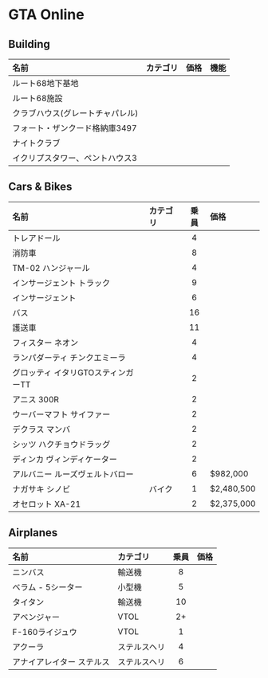 # GTA Online

## Building

|名前|カテゴリ|価格|機能|
|:---|:---|:---|:---|
|ルート68地下基地|
|ルート68施設|
|クラブハウス(グレートチャパレル)|
|フォート・ザンクード格納庫3497|
|ナイトクラブ|
|イクリプスタワー、ペントハウス3|

## Cars & Bikes

|名前|カテゴリ|乗員|価格|
|:---|:---|:---:|:---|
|トレアドール||4|
|消防車||8|
|TM-02 ハンジャール||4|
|インサージェント トラック||9|
|インサージェント||6|
|バス||16|
|護送車||11|
|フィスター ネオン||4|
|ランパダーティ チンクエミーラ||4|
|グロッティ イタリGTOスティンガーTT||2|
|アニス 300R||2|
|ウーバーマフト サイファー||2|
|デクラス マンバ||2|
|シッツ ハクチョウドラッグ||2|
|ディンカ ヴィンディケーター||2|
|アルバニー ルーズヴェルトバロー||6|$982,000|
|ナガサキ シノビ|バイク|1|$2,480,500|
|オセロット XA-21||2|$2,375,000|

## Airplanes

|名前|カテゴリ|乗員|価格|
|:---|:---|:---:|:---|
|ニンバス|輸送機|8|
|ベラム - 5シーター|小型機|5|
|タイタン|輸送機|10|
|アベンジャー|VTOL|2+|
|F-160ライジュウ|VTOL|1|
|アクーラ|ステルスヘリ|4|
|アナイアレイター ステルス|ステルスヘリ|6|
